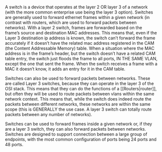 A switch is a device that operates at the layer 2 OR layer 3 of a network (with the more common enterprise use being the layer 3 option). Switches are generally used to forward ethernet frames within a given network (in contrast with routers, which are used to forward packets between networks). With a layer 2 switch, frames are forwarded based on the frame’s source and destination MAC addresses. This means that, even if the Layer 3 destination ip address is known, the switch can’t forward the frame accurately if it doesn’t have the related mac address registered in the CAM (the Content Addressable Memory) table. When a situation where the MAC address is in the frame’s header, but the switch doesn’t have a related CAM table entry, the switch just floods the frame to all ports, IN THE SAME VLAN, except the one that sent the frame. When the switch receives a frame with a MAC it doesn’t know, it adds an entry for it in the CAM table.

Switches can also be used to forward packets between networks. These are called Layer 3 switches, because they can operate in the layer 3 of the OSI stack. This means that they can do the functions of a [[Routers|router]], but often they will be used to route packets between vlans within the same network context. This means that, while the switch does indeed route the packets between different networks, these networks are within the same scope (this is GENERALLY the use case. A layer 3 switch can totally route packets between any number of networks).

Switches can be used to forward frames inside a given network or, if they are a layer 3 switch, they can also forward packets between networks. Switches are designed to support connection between a large group of endpoints, with the most common configuration of ports being 24 ports and 48 ports.